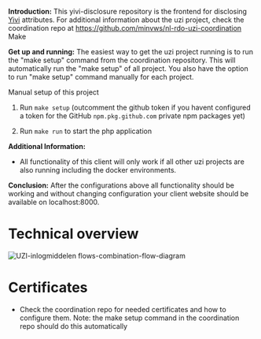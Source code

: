 **Introduction:**
This yivi-disclosure repository is the frontend for disclosing [Yivi](https://yivi.app) attributes. For additional information about the uzi project, check the coordination repo at https://github.com/minvws/nl-rdo-uzi-coordination Make

**Get up and running:**
The easiest way to get the uzi project running is to run the "make setup" command from the coordination repository. This will automatically run the "make setup" of all project. You also have the option to run "make setup" command manually for each project.

Manual setup of this project
1. Run ```make setup``` 
(outcomment the github token if you havent configured a token for the GitHub `npm.pkg.github.com` private npm packages yet)

2. Run ```make run``` to start the php application

**Additional Information:**
- All functionality of this client will only work if all other uzi projects are also running including the docker environments.

**Conclusion:**
After the configurations above all functionality should be working and without changing configuration your client website should be available on localhost:8000.

# Technical overview
![UZI-inlogmiddelen flows-combination-flow-diagram](https://user-images.githubusercontent.com/12181969/229889972-aba96faf-34ba-4283-8c20-e9fcf558032f.png)


# Certificates
- Check the coordination repo for needed certificates and how to configure them.
Note: the make setup command in the coordination repo should do this automatically
